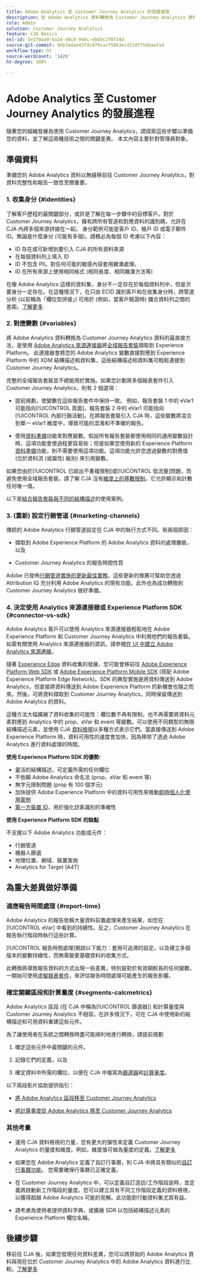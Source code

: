 ```yaml
---
title: Adobe Analytics 至 Customer Journey Analytics 的發展進程
description: 從 Adobe Analytics 資料轉換為 Customer Journey Analytics 資料的步驟
role: Admin
solution: Customer Journey Analytics
feature: CJA Basics
exl-id: 5e3f0aa0-ba24-48c8-948c-ebb5c270f34d
source-git-commit: dbb7edae43fdc970cacf5863ecd13df75deaefad
workflow-type: ht
source-wordcount: '1420'
ht-degree: 100%

---
```


# Adobe Analytics 至 Customer Journey Analytics 的發展進程

隨著您的組織發展為使用 Customer Journey Analytics，請探索這些步驟以準備您的資料，並了解這兩種技術之間的關鍵差異。 本文內容主要針對管理員對象。

## 準備資料

準備您的 Adobe Analytics 資料以無縫移前往 Customer Journey Analytics，對資料完整性和報告一致性至關重要。

### 1. 收集身分 {#identities}

了解客戶歷程的最關鍵部分，或許是了解在每一步驟中的目標客戶。對於 Customer Journey Analytics，擁有跨所有管道和對應資料的識別碼，允許在 CJA 內將多個來源拼接在一起。
身分範例可能是客戶 ID、帳戶 ID 或電子郵件 ID。無論是什麼身分 (可能有多個)，請務必為每個 ID 考慮以下內容：

* ID 存在或可新增到要引入 CJA 的所有資料來源
* 在每個資料列上填入 ID
* ID 不包含 PII。對任何可能的敏感內容套用雜湊處理。
* ID 在所有來源上使用相同格式 (相同長度、相同雜湊方法等)

在像 Adobe Analytics 這樣的資料集，身分不一定存在於每個資料列中，但是次要身分一定存在。在這種情況下，在只由 ECID 識別客戶和在收集身分時，跨管道分析 (以前稱為「欄位型拼接」) 可用於 (例如，當客戶驗證時) 彌合資料列之間的差距。[了解更多](https://experienceleague.adobe.com/docs/analytics-platform/using/cja-connections/cca/overview.html)

### 2. 對應變數 {#variables}

將 Adobe Analytics 資料轉換為 Customer Journey Analytics 資料的最直接方法，是使用 [Adobe Analytics 來源連接器](https://experienceleague.adobe.com/docs/experience-platform/sources/ui-tutorials/create/adobe-applications/analytics.html)將[全域報告套裝](https://experienceleague.adobe.com/docs/analytics/implementation/prepare/global-rs.html)擷取到 Experience Platform。 此連接器會將您的 Adobe Analytics 變數直接對應到 Experience Platform 中的 XDM 結構描述和資料集，這些結構描述和資料集可輕鬆連接到 Customer Journey Analytics。

完整的全域報告套裝並不總能用於實施。如果您計劃將多個報表套件引入 Customer Journey Analytics，則有 2 個選項：

* 提前規劃，使變數在這些報告套件中保持一致。 例如，報告套裝 1 中的 eVar1 可能指向[!UICONTROL 頁面]。報告套裝 2 中的 eVar1 可能指向[!UICONTROL 內部行銷活動]。在將報告套裝引入 CJA 時，這些變數將混合到單一 eVar1 維度中，導致可能的混淆和不準確的報告。

* 使用[資料準備](https://experienceleague.adobe.com/docs/experience-platform/data-prep/home.html)功能來對應變數。假設所有報告套裝都使用相同的通用變數設計時，這項功能會使過程更容易些；但是如果您使用新的 Experience Platform [資料準備](https://experienceleague.adobe.com/docs/experience-platform/sources/ui-tutorials/create/adobe-applications/analytics.html#mapping)功能，則不需要使用這項功能。這項功能允許您透過變數的對應值 (位於資料流 (或屬性) 級別) 來引用變數。

如果您由於[!UICONTROL 已超出不重複限制]或[!UICONTROL 低流量]問題，而避免使用全域報告套裝，請了解 CJA 沒有[維度上的基數限制](/help/components/dimensions/high-cardinality.md)。它允許顯示和計數任何唯一值。

以下是[結合報告套裝與不同的結構描述](/help/use-cases/aa-data/combine-report-suites.md)的使用案例。

### 3. (重新) 設定行銷管道 {#marketing-channels}

傳統的 Adobe Analytics 行銷管道設定在 CJA 中的執行方式不同。有兩個原因：

* 擷取到 Adobe Experience Platform 的 Adobe Analytics 資料的處理層級，以及

* Customer Journey Analytics 的報告時間性質

Adobe 已發佈[行銷管道實施的更新最佳實務](https://experienceleague.adobe.com/docs/analytics/components/marketing-channels/mchannel-best-practices.html)。這些更新的推薦可幫助您透過 Attribution IQ 充分利用 Adobe Analytics 的現有功能。此外也為成功轉換到 Customer Journey Analytics 做好準備。

### 4. 決定使用 Analytics 來源連接器或 Experience Platform SDK {#connector-vs-sdk}

Adobe Analytics 客戶可以使用 Analytics 來源連接器輕鬆地在 Adobe Experience Platform 和 Customer Journey Analytics 中利用他們的報告套裝。如需有關使用 Analytics 來源連接器的資訊，請參閱[在 UI 中建立 Adobe Analytics 來源連線](https://experienceleague.adobe.com/docs/experience-platform/sources/ui-tutorials/create/adobe-applications/analytics.html?lang=zh-Hant)。

隨著 [Experience Edge](https://experienceleague.adobe.com/docs/experience-platform/edge/home.html) 資料收集的發展，您可能會移前往 [Adobe Experience Platform Web SDK](https://experienceleague.adobe.com/docs/web-sdk.html) 或 [Adobe Experience Platform Mobile SDK](https://experienceleague.adobe.com/docs/mobile.html) (搭配 Adobe Experience Platform Edge Network)。SDK 的典型實施是將資料傳送到 Adobe Analytics，但直接將資料傳送到 Adobe Experience Platform 的新機會也隨之而來。然後，可將資料擷取到 Customer Journey Analytics，同時保留傳送到 Adobe Analytics 的資料。

這種方法大幅擴展了資料收集的可能性：欄位數不再有限制，也不再需要將資料元素對應到 Analytics 中的 prop、eVar 和 event 等變數。可以使用不同類型的無限結構描述元素，並使用 CJA [資料檢視](/help/data-views/data-views.md)以多種方式表示它們。當直接傳送到 Adobe Experience Platform 時，資料可用性的速度會加快，因為移除了透過 Adobe Analytics 進行資料處理的時間。

**使用 Experience Platform SDK 的優勢:**

* 靈活的結構描述，可定義所需的任何欄位
* 不依賴 Adobe Analytics 命名法 (prop、eVar 和 event 等)
* 無字元限制問題 (prop 有 100 個字元)
* 加快提供 Adobe Experience Platform 中的資料可用性來推動[即時個人化使用案例](https://experienceleague.adobe.com/docs/experience-platform/destinations/ui/activate/configure-personalization-destinations.html?lang=zh-Hant)
* [第一方裝置 ID](https://experienceleague.adobe.com/docs/experience-platform/edge/identity/first-party-device-ids.html?lang=zh-Hant)，用於強化訪客識別的準確性

**使用 Experience Platform SDK 的缺點**

不支援以下 Adobe Analytics 功能或元件：

* 行銷管道
* 機器人篩選
* 地理位置、網域、裝置查詢
* Analytics for Target (A4T)

## 為重大差異做好準備

### 適應報告時間處理 {#report-time}

Adobe Analytics 的報告依賴大量資料前置處理來產生結果，如您在 [!UICONTROL eVar] 中看到的持續性。反之，Customer Journey Analytics 在報告執行階段時執行這些計算。

[!UICONTROL 報告時間處理]開啟以下能力：套用可追溯的設定，以及建立多個版本的變數持續性，而無需變更基礎資料的收集方式。

此轉換將導致報告資料的方式出現一些差異，特別是對於有效期較長的任何變數。一開始可使用[虛擬報表套件](https://experienceleague.adobe.com/docs/analytics/components/virtual-report-suites/vrs-report-time-processing.html)，來評估報告時間處理可能產生的報告影響。

### 確定關鍵區段和計算量度 {#segments-calcmetrics}

Adobe Analytics 區段 (在 CJA 中稱為[!UICONTROL 篩選器]) 和計算量度與 Customer Journey Analytics 不相容。在許多情況下，可在 CJA 中使用新的結構描述和可用資料重建這些元件。

為了讓使用者在系統之間轉換時盡可能順利地進行轉換，請提前規劃

1. 確定這些元件中最關鍵的元件。

1. 記錄它們的定義，以及

1. 確定資料中所需的欄位，以便在 CJA 中複寫為[篩選器](/help/components/filters/filters-overview.md)和[計算量度](/help/components/calc-metrics/calc-metr-overview.md)。

以下兩段影片協助提供指引：

* [將 Adobe Analytics 區段移至 Customer Journey Analytics](https://experienceleague.adobe.com/docs/customer-journey-analytics-learn/tutorials/moving-adobe-analytics-segments-to-customer-journey-analytics.html)

* [將計算量度從 Adobe Analytics 移至 Customer Journey Analytics](https://experienceleague.adobe.com/docs/customer-journey-analytics-learn/tutorials/components/calc-metrics/moving-your-calculated-metrics-from-adobe-analytics-to-customer-journey-analytics.html?lang=zh-Hant)

### 其他考量

* 運用 CJA 資料檢視的力量，您有更大的彈性來定義 Customer Journey Analytics 的量度和維度。例如，維度值可做為量度的定義。[了解更多](/help/use-cases/data-views/data-views-usecases.md)

* 如果您在 Adobe Analytics 定義了自訂行事曆，則 CJA 中將具有類似的[自訂行事曆功能](/help/components/date-ranges/custom-date-ranges.md)。 您需要確保行事曆已正確定義。

* 在 Customer Journey Analytics 中，可以定義自訂造訪/工作階段逾時，並定義將啟動新工作階段的量度。您可以建立具有不同工作階段定義的資料檢視，以獲得超越 Adobe Analytics 可能的見解。此功能對行動資料集尤其有益。

* 請考慮為使用者提供資料字典，或擴展 SDR 以包括結構描述元素的 Experience Platform 欄位名稱。

## 後續步驟

移前往 CJA 後，如果您發現任何資料差異，您可以將原始的 Adobe Analytics 資料與現在位於 Customer Journey Analytics 中的 Adobe Analytics 資料進行比較。[了解更多](/help/troubleshooting/compare.md)
